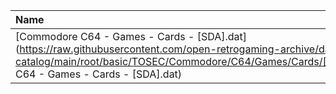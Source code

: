|Name|Size|
|:---|---:|
|[Commodore C64 - Games - Cards - [SDA].dat](https://raw.githubusercontent.com/open-retrogaming-archive/dat-catalog/main/root/basic/TOSEC/Commodore/C64/Games/Cards/[SDA]/Commodore C64 - Games - Cards - [SDA].dat)|790|
